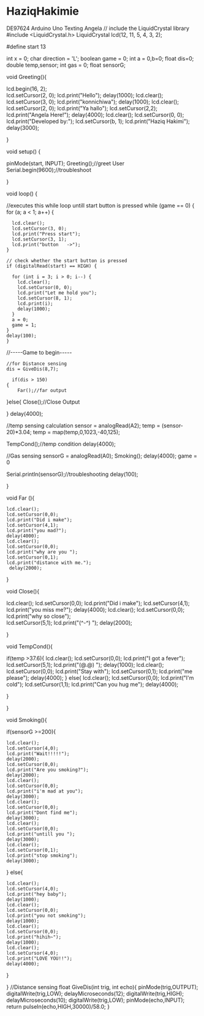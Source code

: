 # HaziqHakimie
DE97624 Arduino Uno Texting Angela
// include the LiquidCrystal library
#include <LiquidCrystal.h>
LiquidCrystal lcd(12, 11, 5, 4, 3, 2);

#define start 13



int x = 0;
char direction = 'L';
boolean game = 0;
int a = 0,b=0;
float dis=0;
double temp,sensor;
int gas = 0;
float sensorG;




void Greeting(){

  lcd.begin(16, 2);				
  lcd.setCursor(2, 0);
  lcd.print("Hello");
  delay(1000);
  lcd.clear();
  lcd.setCursor(3, 0);
  lcd.print("konnichiwa");
  delay(1000);
  lcd.clear();
  lcd.setCursor(2, 0);
  lcd.print("Ya hallo");
  lcd.setCursor(2,2);
  lcd.print("Angela Here!");
  delay(4000);
  lcd.clear();
  lcd.setCursor(0, 0);
  lcd.print("Developed by:");
  lcd.setCursor(b, 1);
  lcd.print("Haziq Hakimi");
  delay(3000);
  
  

}




void setup() {

  

  pinMode(start, INPUT);
  Greeting();//greet User
  Serial.begin(9600);//troubleshoot
  
}


void loop() {

  //executes this while loop untill start button is pressed
  while (game == 0) {
    for (a; a < 1; a++) {
      
      lcd.clear();
      lcd.setCursor(3, 0);
      lcd.print("Press start");
      lcd.setCursor(3, 1);
      lcd.print("button   ->");
    }

    // check whether the start button is pressed
    if (digitalRead(start) == HIGH) {
     
      for (int i = 3; i > 0; i--) {
        lcd.clear();
        lcd.setCursor(0, 0);
        lcd.print("Let me hold you");
        lcd.setCursor(8, 1);
        lcd.print(i);
        delay(1000);
      }
      a = 0;
      game = 1;							
    }
    delay(100);
    }

  
  
  
  //-----Game to begin-----
  
  
    //for Distance sensing
    dis = GiveDis(8,7);
    
      if(dis > 150)
    {
        Far();//far output
    

 
  }else{
    Close();//Close Output
  	
  }
  delay(4000);

  
   
//temp sensing calculation
  sensor = analogRead(A2);
  temp = (sensor-20)*3.04;
  temp = map(temp,0,1023,-40,125);
  
  TempCond();//temp condition
  delay(4000);
  
  
  //Gas sensing
  sensorG = analogRead(A0);
  Smoking();
  delay(4000);
  game = 0 
  
  
  Serial.println(sensorG);//troubleshooting
  delay(100);
  


}

 
void Far (){

  	lcd.clear();
    lcd.setCursor(0,0);
    lcd.print("Did i make");
    lcd.setCursor(4,1);
    lcd.print("you mad?");
    delay(4000);
    lcd.clear();
    lcd.setCursor(0,0);
    lcd.print("why are you ");
    lcd.setCursor(0,1);
    lcd.print("distance with me.");
     delay(2000);




}

void Close(){

lcd.clear();
    lcd.setCursor(0,0);
    lcd.print("Did i make");
    lcd.setCursor(4,1);
    lcd.print("you miss me?");
    delay(4000);
    lcd.clear();
    lcd.setCursor(0,0);
    lcd.print("why so close");  
    lcd.setCursor(5,1);
    lcd.print("(^-^) ");
    delay(2000);





}


void TempCond(){

if(temp >37.6){
    lcd.clear();
  	lcd.setCursor(0,0);
    lcd.print("I got a fever");  
    lcd.setCursor(5,1);
    lcd.print("(@.@) ");
    delay(1000);
    lcd.clear();
    lcd.setCursor(0,0);
    lcd.print("Stay with");
    lcd.setCursor(0,1);
    lcd.print("me please");
    delay(4000);
  }
  else{
    lcd.clear();
  	lcd.setCursor(0,0);
    lcd.print("I'm cold");
    lcd.setCursor(1,1);
    lcd.print("Can you hug me");
    delay(4000);
  
  }


}






void Smoking(){


if(sensorG >=200){
    
  	lcd.clear();
  	lcd.setCursor(4,0);
    lcd.print("Wait!!!!!");
    delay(2000);
    lcd.setCursor(0,0);
    lcd.print("Are you smoking?");
    delay(2000);
    lcd.clear();
    lcd.setCursor(0,0);
    lcd.print("i'm mad at you");
    delay(3000);
    lcd.clear();
    lcd.setCursor(0,0);
    lcd.print("Dont find me");
    delay(3000);
    lcd.clear();
    lcd.setCursor(0,0);
    lcd.print("untill you ");
    delay(3000);
    lcd.clear();
    lcd.setCursor(0,1);
    lcd.print("stop smoking");
    delay(3000);
   
  }
  else{
  
  	lcd.clear();
  	lcd.setCursor(4,0);
    lcd.print("hey baby");
    delay(1000);
    lcd.clear();
    lcd.setCursor(0,0);
    lcd.print("you not smoking");
    delay(1000);
    lcd.clear();
    lcd.setCursor(0,0);
    lcd.print("hihih~");
    delay(1000);
    lcd.clear();
    lcd.setCursor(4,0);
    lcd.print("LOVE YOU!!");
    delay(4000);
  
  
  }





}
//Distance sensing
float GiveDis(int trig, int echo){
	pinMode(trig,OUTPUT);
  	digitalWrite(trig,LOW);
  	delayMicroseconds(12);
  	digitalWrite(trig,HIGH);
  	delayMicroseconds(10);
  	digitalWrite(trig,LOW);
  	pinMode(echo,INPUT);
  	return pulseIn(echo,HIGH,30000)/58.0;
}

